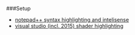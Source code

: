 ###Setup

+ [notepad++ syntax highlighting and intelisense](https://github.com/danielscherzer/MMPROG/tree/master/notepad%2B%2B%20glsl%20extension)
+ [visual studio (incl. 2015) shader highlighting](http://www.horsedrawngames.com/shader-syntax-highlighting-in-visual-studio-2013/)

